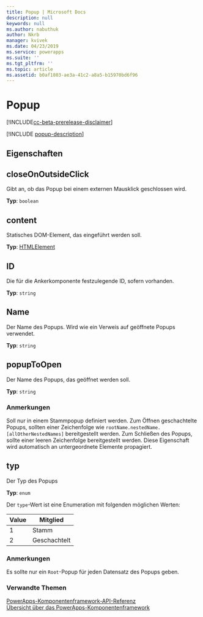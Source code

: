 ```yaml
---
title: Popup | Microsoft Docs
description: null
keywords: null
ms.author: nabuthuk
author: Nkrb
manager: kvivek
ms.date: 04/23/2019
ms.service: powerapps
ms.suite: ''
ms.tgt_pltfrm: ''
ms.topic: article
ms.assetid: b0af1803-ae3a-41c2-a8a5-b15970bd6f96
---
```


# <a name="popup"></a>Popup

[!INCLUDE[cc-beta-prerelease-disclaimer](../../../includes/cc-beta-prerelease-disclaimer.md)]

[!INCLUDE [popup-description](includes/popup-description.md)]

## <a name="properties"></a>Eigenschaften

## <a name="closeonoutsideclick"></a>closeOnOutsideClick

Gibt an, ob das Popup bei einem externen Mausklick geschlossen wird.

**Typ**: `boolean`

## <a name="content"></a>content

Statisches DOM-Element, das eingeführt werden soll.

**Typ**: [HTMLElement](https://developer.mozilla.org/docs/Web/API/HTMLElement)

## <a name="id"></a>ID

Die für die Ankerkomponente festzulegende ID, sofern vorhanden.

**Typ**: `string`

## <a name="name"></a>Name

Der Name des Popups. Wird wie ein Verweis auf geöffnete Popups verwendet.

**Typ**: `string`

## <a name="popuptoopen"></a>popupToOpen

Der Name des Popups, das geöffnet werden soll.

**Typ**: `string`

### <a name="remarks"></a>Anmerkungen

Soll nur in einem Stammpopup definiert werden. Zum Öffnen geschachtelte Popups, sollten einer Zeichenfolge wie `rootName.nestedName.[allOtherNestedNames]` bereitgestellt werden. Zum Schließen des Popups, sollte einer leeren Zeichenfolge bereitgestellt werden. Diese Eigenschaft wird automatisch an untergeordnete Elemente propagiert.

## <a name="type"></a>typ

Der Typ des Popups

**Typ**: `enum`

Der `type`-Wert ist eine Enumeration mit folgenden möglichen Werten:

|Value|Mitglied|
|--|--|
|1|Stamm|
|2|Geschachtelt|

### <a name="remarks"></a>Anmerkungen

Es sollte nur ein `Root`-Popup für jeden Datensatz des Popups geben.

### <a name="related-topics"></a>Verwandte Themen

[PowerApps-Komponentenframework-API-Referenz](../reference/index.md)<br/>
[Übersicht über das PowerApps-Komponentenframework](../overview.md)